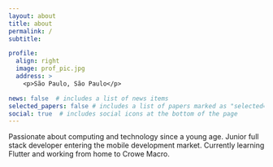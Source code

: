 ```yaml
---
layout: about
title: about
permalink: /
subtitle: 

profile:
  align: right
  image: prof_pic.jpg
  address: >
    <p>São Paulo, São Paulo</p>

news: false  # includes a list of news items
selected_papers: false # includes a list of papers marked as "selected={true}"
social: true  # includes social icons at the bottom of the page
---
```


Passionate about computing and technology since a young age. Junior full stack developer entering the mobile development market. Currently learning Flutter and working from home to Crowe Macro.  
